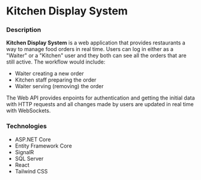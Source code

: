 # Kitchen Display System

### Description

**Kitchen Display System** is a web application that provides restaurants a way to manage food orders in real time. Users can log in either as a "Waiter" or a "Kitchen" user and they both can see all the orders that are still active. The workflow would include:

- Waiter creating a new order
- Kitchen staff preparing the order
- Waiter serving (removing) the order

The Web API provides enpoints for authentication and getting the initial data with HTTP requests and all changes made by users are updated in real time with WebSockets.

### Technologies

- ASP.NET Core
- Entity Framework Core
- SignalR
- SQL Server
- React
- Tailwind CSS
